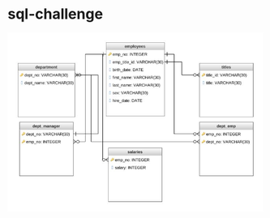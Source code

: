 # sql-challenge

![Image](https://github.com/carlymckelvy/sql-challenge/blob/master/EmployeeSQL/ERD%20sql-challenge.jpeg)

